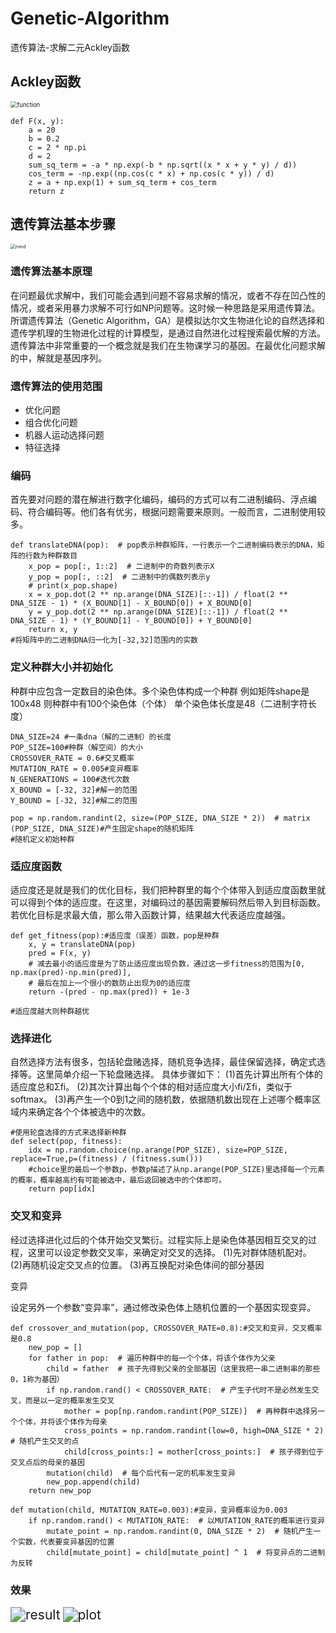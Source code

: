 # Genetic-Algorithm
遗传算法-求解二元Ackley函数

## Ackley函数 

<img src="img\function.png" alt="function" style="zoom: 67%;" />

```
def F(x, y):
    a = 20
    b = 0.2
    c = 2 * np.pi
    d = 2
    sum_sq_term = -a * np.exp(-b * np.sqrt((x * x + y * y) / d))
    cos_term = -np.exp((np.cos(c * x) + np.cos(c * y)) / d)
    z = a + np.exp(1) + sum_sq_term + cos_term
    return z
```

## 遗传算法基本步骤

<img src="img\mind.jpg" alt="mind" style="zoom:50%;" />

### 遗传算法基本原理

 在问题最优求解中，我们可能会遇到问题不容易求解的情况，或者不存在凹凸性的情况，或者采用暴力求解不可行如NP问题等。这时候一种思路是采用遗传算法。所谓遗传算法（Genetic Algorithm，GA）是模拟达尔文生物进化论的自然选择和遗传学机理的生物进化过程的计算模型，是通过自然进化过程搜索最优解的方法。遗传算法中非常重要的一个概念就是我们在生物课学习的基因。在最优化问题求解的中，解就是基因序列。 

### 遗传算法的使用范围

- 优化问题
- 组合优化问题
- 机器人运动选择问题
- 特征选择

### 编码

 首先要对问题的潜在解进行数字化编码，编码的方式可以有二进制编码、浮点编码、符合编码等。他们各有优劣，根据问题需要来原则。一般而言，二进制使用较多。 

```
def translateDNA(pop):  # pop表示种群矩阵，一行表示一个二进制编码表示的DNA，矩阵的行数为种群数目
    x_pop = pop[:, 1::2]  # 二进制中的奇数列表示X
    y_pop = pop[:, ::2]  # 二进制中的偶数列表示y
    # print(x_pop.shape)
    x = x_pop.dot(2 ** np.arange(DNA_SIZE)[::-1]) / float(2 ** DNA_SIZE - 1) * (X_BOUND[1] - X_BOUND[0]) + X_BOUND[0]
    y = y_pop.dot(2 ** np.arange(DNA_SIZE)[::-1]) / float(2 ** DNA_SIZE - 1) * (Y_BOUND[1] - Y_BOUND[0]) + Y_BOUND[0]
    return x, y
#将矩阵中的二进制DNA归一化为[-32,32]范围内的实数
```

### 定义种群大小并初始化

 种群中应包含一定数目的染色体。多个染色体构成一个种群 例如矩阵shape是100x48 则种群中有100个染色体（个体） 单个染色体长度是48（二进制字符长度） 

```
DNA_SIZE=24 #一条dna（解的二进制）的长度
POP_SIZE=100#种群（解空间）的大小
CROSSOVER_RATE = 0.6#交叉概率
MUTATION_RATE = 0.005#变异概率
N_GENERATIONS = 100#迭代次数
X_BOUND = [-32, 32]#解一的范围
Y_BOUND = [-32, 32]#解二的范围

pop = np.random.randint(2, size=(POP_SIZE, DNA_SIZE * 2))  # matrix (POP_SIZE, DNA_SIZE)#产生固定shape的随机矩阵
#随机定义初始种群
```

### 适应度函数

 适应度还是就是我们的优化目标，我们把种群里的每个个体带入到适应度函数里就可以得到个体的适应度。在这里，对编码过的基因需要解码然后带入到目标函数。若优化目标是求最大值，那么带入函数计算，结果越大代表适应度越强。 

```
def get_fitness(pop):#适应度（误差）函数，pop是种群
    x, y = translateDNA(pop)
    pred = F(x, y)
    # 减去最小的适应度是为了防止适应度出现负数，通过这一步fitness的范围为[0, np.max(pred)-np.min(pred)],
    # 最后在加上一个很小的数防止出现为0的适应度
    return -(pred - np.max(pred)) + 1e-3

#适应度越大则种群越优
```

### 选择进化

 自然选择方法有很多，包括轮盘赌选择，随机竞争选择，最佳保留选择，确定式选择等。这里简单介绍一下轮盘赌选择。 具体步骤如下： (1)首先计算出所有个体的适应度总和Σfi。 (2)其次计算出每个个体的相对适应度大小fi/Σfi，类似于softmax。 (3)再产生一个0到1之间的随机数，依据随机数出现在上述哪个概率区域内来确定各个个体被选中的次数。 

```
#使用轮盘选择的方式来选择新种群
def select(pop, fitness):
    idx = np.random.choice(np.arange(POP_SIZE), size=POP_SIZE, replace=True,p=(fitness) / (fitness.sum()))
    #choice里的最后一个参数p，参数p描述了从np.arange(POP_SIZE)里选择每一个元素的概率，概率越高约有可能被选中，最后返回被选中的个体即可。
    return pop[idx]
```

### 交叉和变异

经过选择进化过后的个体开始交叉繁衍。过程实际上是染色体基因相互交叉的过程，这里可以设定参数交叉率，来确定对交叉的选择。 (1)先对群体随机配对。 (2)再随机设定交叉点的位置。 (3)再互换配对染色体间的部分基因

变异 

设定另外一个参数“变异率”，通过修改染色体上随机位置的一个基因实现变异。

```
def crossover_and_mutation(pop, CROSSOVER_RATE=0.8):#交叉和变异，交叉概率是0.8
    new_pop = []
    for father in pop:  # 遍历种群中的每一个个体，将该个体作为父亲
        child = father  # 孩子先得到父亲的全部基因（这里我把一串二进制串的那些0，1称为基因）
        if np.random.rand() < CROSSOVER_RATE:  # 产生子代时不是必然发生交叉，而是以一定的概率发生交叉
            mother = pop[np.random.randint(POP_SIZE)]  # 再种群中选择另一个个体，并将该个体作为母亲
            cross_points = np.random.randint(low=0, high=DNA_SIZE * 2)  # 随机产生交叉的点
            child[cross_points:] = mother[cross_points:]  # 孩子得到位于交叉点后的母亲的基因
        mutation(child)  # 每个后代有一定的机率发生变异
        new_pop.append(child)
    return new_pop

def mutation(child, MUTATION_RATE=0.003):#变异，变异概率设为0.003
    if np.random.rand() < MUTATION_RATE:  # 以MUTATION_RATE的概率进行变异
        mutate_point = np.random.randint(0, DNA_SIZE * 2)  # 随机产生一个实数，代表要变异基因的位置
        child[mutate_point] = child[mutate_point] ^ 1  # 将变异点的二进制为反转
```

### 效果

<img src="img\result.png" alt="result" style="zoom:150%;" />



<img src="img\plot.png" alt="plot" style="zoom:150%;" />
